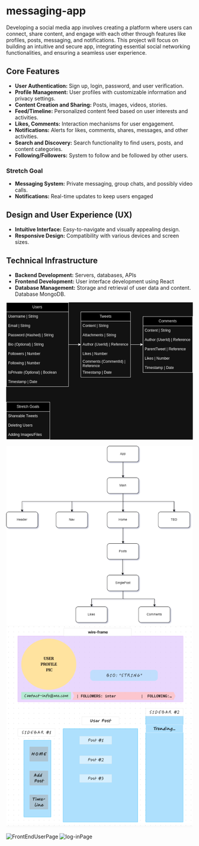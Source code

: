 # messaging-app

Developing a social media app involves creating a platform where users can connect, share content, and engage with each other through features like profiles, posts, messaging, and notifications. This project will focus on building an intuitive and secure app, integrating essential social networking functionalities, and ensuring a seamless user experience.

## Core Features

* **User Authentication:** Sign up, login, password, and user verification.
* **Profile Management:** User profiles with customizable information and privacy settings.
* **Content Creation and Sharing:** Posts, images, videos, stories.
* **Feed/Timeline:** Personalized content feed based on user interests and activities.
* **Likes, Comments:** Interaction mechanisms for user engagement.
* **Notifications:** Alerts for likes, comments, shares, messages, and other activities.
* **Search and Discovery:** Search functionality to find users, posts, and content categories.
* **Following/Followers:** System to follow and be followed by other users.

### Stretch Goal

* **Messaging System:** Private messaging, group chats, and possibly video calls.
* **Notifications:** Real-time updates to keep users engaged

## Design and User Experience (UX)
* **Intuitive Interface:** Easy-to-navigate and visually appealing design.
* **Responsive Design:** Compatibility with various devices and screen sizes.

## Technical Infrastructure
* **Backend Development:** Servers, databases, APIs
* **Frontend Development:** User interface development using React
* **Database Management:** Storage and retrieval of user data and content. Database MongoDB.




![ERD](/mockTwitterERD.png)

![ComponentHierarchyDiagram](project3.drawio.png) 
![wireframe](/User-wireframe.png)

![FrontEndUserPage](https://i.imgur.com/8egmfXF.png) ![log-inPage](https://i.imgur.com/JNCjpmK.png)
